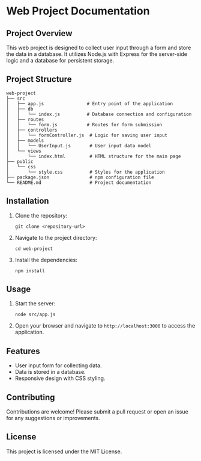 # Web Project Documentation

## Project Overview
This web project is designed to collect user input through a form and store the data in a database. It utilizes Node.js with Express for the server-side logic and a database for persistent storage.

## Project Structure
```
web-project
├── src
│   ├── app.js                # Entry point of the application
│   ├── db
│   │   └── index.js          # Database connection and configuration
│   ├── routes
│   │   └── form.js           # Routes for form submission
│   ├── controllers
│   │   └── formController.js  # Logic for saving user input
│   ├── models
│   │   └── UserInput.js       # User input data model
│   └── views
│       └── index.html         # HTML structure for the main page
├── public
│   └── css
│       └── style.css          # Styles for the application
├── package.json               # npm configuration file
└── README.md                  # Project documentation
```

## Installation
1. Clone the repository:
   ```
   git clone <repository-url>
   ```
2. Navigate to the project directory:
   ```
   cd web-project
   ```
3. Install the dependencies:
   ```
   npm install
   ```

## Usage
1. Start the server:
   ```
   node src/app.js
   ```
2. Open your browser and navigate to `http://localhost:3000` to access the application.

## Features
- User input form for collecting data.
- Data is stored in a database.
- Responsive design with CSS styling.

## Contributing
Contributions are welcome! Please submit a pull request or open an issue for any suggestions or improvements.

## License
This project is licensed under the MIT License.